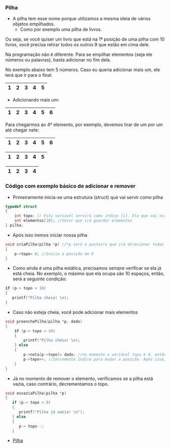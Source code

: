 ### Pilha

- A pilha tem esse nome porque utilizamos a mesma ideia de vários objetos empilhados.
   - Como por exemplo uma pilha de livros.
   
Ou seja, se você quiser um livro que está na 1ª posição de uma pilha com 10 livros, você precisa retirar todos os outros 9 que estão em cima dele.


Na programação não é diferente. Para se empilhar elementos (seja ele números ou palavras), basta adicionar no fim dela.

No exemplo abaixo tem 5 números. Caso eu queria adicionar mais um, ele terá que ir para o final.

1 | 2 | 3 | 4 | 5 
--- | --- | --- | --- | --- 
    
- Adicionando mais um:
     
1 | 2 | 3 | 4 | 5 | 6
--- | --- | --- | --- | --- | ---

Para chegarmos ao 4º elemento, por exemplo, devemos tirar de um por um até chegar nele:

1 | 2 | 3 | 4 | 5 | 6
--- | --- | --- | --- | --- | ---

1 | 2 | 3 | 4 | 5
--- | --- | --- | --- | ---

1 | 2 | 3 | 4 
--- | --- | --- | ---

### Código com exemplo básico de adicionar e remover


- Primeiramente inicia-se uma estrutura (struct) que vai servir como pilha

```C
typedef struct
{
	int topo; // Esta variavel servirá como indíce [i]. Ela que vai ser incrementada ou decrementada.
	int elementos[10]; //Vetor que irá guardar elementos
} pilha;
```

- Após isso iremos iniciar nossa pilha

```C
void criaPilha(pilha *p) //*p será o ponteiro que irá direcionar todas as funções para a struct "pilha"
{
	p->topo= 0; //Inicia a posição em 0
}
```

- Como ainda é uma pilha estática, precisamos sempre verificar se ela já está cheia. No exemplo, o máximo que ela ocupa são 10 espaços, então, será a seguinte condição:

```C
if (p-> topo > 10) 
{
   printf("Pilha cheia! \n);
}
```

- Caso não esteja cheia, você pode adicionar mais elementos

```C
void preenchePilha(pilha *p, dado)
{
    if (p-> topo > 10) 
    {
        printf("Pilha cheia! \n);
    } else
    {
        p->nota[p->topo]= dado; //no momento a variável topo é 0, então, será adicionado o elemento na posição 0.
        p->topo++; //Incrementa índice para mudar a posição. Após isso, você terá uma nova posição para ser preenchida.	
    }
}
```

- Já no momento de remover o elemento, verificamos se a pilha está vazia, caso contrário, decrementamos o topo.

```C
void esvaziaPilha(pilha *p)
{
   if (p-> topo < 0)
   {
      printf("Pilha já vazia! \n");
   } else 
   {
      p-> topo--;
   }
```

- [Pilha](https://github.com/ranielcsar/Algoritmos-em-C/blob/master/Estrutura%20de%20Dados/Pilha/Pilha%20est%C3%A1tica.c "Código fonte")
